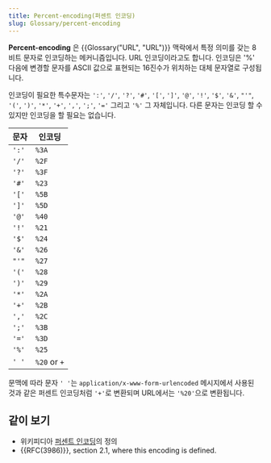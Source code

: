 ```yaml
---
title: Percent-encoding(퍼센트 인코딩)
slug: Glossary/percent-encoding
---
```


**Percent-encoding** 은 {{Glossary("URL", "URL")}} 맥락에서 특정 의미를 갖는 8비트 문자로 인코딩하는 메커니즘입니다. URL 인코딩이라고도 합니다. 인코딩은 '%' 다음에 변경할 문자를 ASCII 값으로 표현되는 16진수가 위치하는 대체 문자열로 구성됩니다.

인코딩이 필요한 특수문자는 `':'`, `'/'`, `'?'`, `'#'`, `'['`, `']'`, `'@'`, `'!'`, `'$'`, `'&'`, `"'"`, `'('`, `')'`, `'*'`, `'+'`, `','`, `';'`, `'='` 그리고 `'%'` 그 자체입니다. 다른 문자는 인코딩 할 수 있지만 인코딩을 할 필요는 없습니다.

| 문자 | 인코딩     |
| --------- | ------------ |
| `':'`     | `%3A`        |
| `'/'`     | `%2F`        |
| `'?'`     | `%3F`        |
| `'#'`     | `%23`        |
| `'['`     | `%5B`        |
| `']'`     | `%5D`        |
| `'@'`     | `%40`        |
| `'!'`     | `%21`        |
| `'$'`     | `%24`        |
| `'&'`     | `%26`        |
| `"'"`     | `%27`        |
| `'('`     | `%28`        |
| `')'`     | `%29`        |
| `'*'`     | `%2A`        |
| `'+'`     | `%2B`        |
| `','`     | `%2C`        |
| `';'`     | `%3B`        |
| `'='`     | `%3D`        |
| `'%'`     | `%25`        |
| `' '`     | `%20` or `+` |

문맥에 따라 문자 `' '`는 `application/x-www-form-urlencoded` 메시지에서 사용된 것과 같은 퍼센트 인코딩처럼 `'+'`로 변환되며 URL에서는 `'%20'`으로 변환됩니다.

## 같이 보기

- 위키피디아 [퍼센트 인코딩](https://ko.wikipedia.org/wiki/%ED%8D%BC%EC%84%BC%ED%8A%B8_%EC%9D%B8%EC%BD%94%EB%94%A9)의 정의
- {{RFC(3986)}}, section 2.1, where this encoding is defined.
